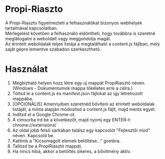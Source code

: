 # Propi-Riaszto
A Propi-Riaszto figyelmezteti a felhasználókat bizonyos webhelyek tartalmával kapcsolatban.<br>
Mérlegelést követően a felhasználó eldöntheti, hogy továbbra is szeretné meglátogatni a weboldalt vagy meggondolja magát.<br>
Az érintett weboldalak teljes listája a megtalálható a content.js fájlban, mely saját gépre lementve szabadon szerkeszthető.<br>

# Használat
1. Megbízható helyen hozz létre egy új mappát PropiRiasztó néven.<br>(Windows - Dokumentumok mappa tökéletes erre a célra.)
2. Töltsd le a content.js és manifest.json fájlokat az így létrehozott mappába.
3. [OPCIONÁLIS] Amennyiben szeretnéd bővíteni az érintett weboldalak listáját, a minta alapján módosítsd a content.js fájlt, majd ments egyet.
4. Indítsd el a Google Chrome-ot.
5. A címsorba írd be a következőt, majd nyomj egy ENTER-t: chrome://extensions/
6. Az oldal jobb felső sarkában találsz egy kapcsolót "Fejlesztői mód" néven. Kapcsold be.
7. Kattints a "Kicsomagolt elemek betöltése..." gombra.
8. Tallózd be a PropiRiasztó mappát.
9. Ha nincs hiba, akkor a betöltés sikeres, a bővítmény aktív.

